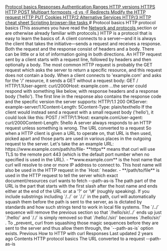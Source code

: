<a href="basics.html" class="navButton-94f2579c--pageItemWithChildrenNested-2c5d8183--navButtonClickable-161b88ca--navButtonOpened-6a88552e">
<span class="text-4505230f--UIH300-2063425d--textContentFamily-49a318e1--navButtonLabel-14a4968f">Protocol basics</span>
</a>
<a href="response.html" class="navButton-94f2579c--pageItemWithChildrenNested-2c5d8183--navButtonClickable-161b88ca">
<span class="text-4505230f--UIH300-2063425d--textContentFamily-49a318e1--navButtonLabel-14a4968f">Responses</span>
</a>
<a href="auth.html" class="navButton-94f2579c--pageItemWithChildrenNested-2c5d8183--navButtonClickable-161b88ca">
<span class="text-4505230f--UIH300-2063425d--textContentFamily-49a318e1--navButtonLabel-14a4968f">Authentication</span>
</a>
<a href="ranges.html" class="navButton-94f2579c--pageItemWithChildrenNested-2c5d8183--navButtonClickable-161b88ca">
<span class="text-4505230f--UIH300-2063425d--textContentFamily-49a318e1--navButtonLabel-14a4968f">Ranges</span>
</a>
<a href="versions.html" class="navButton-94f2579c--pageItemWithChildrenNested-2c5d8183--navButtonClickable-161b88ca">
<span class="text-4505230f--UIH300-2063425d--textContentFamily-49a318e1--navButtonLabel-14a4968f">HTTP versions</span>
</a>
<a href="https.html" class="navButton-94f2579c--pageItemWithChildrenNested-2c5d8183--navButtonClickable-161b88ca">
<span class="text-4505230f--UIH300-2063425d--textContentFamily-49a318e1--navButtonLabel-14a4968f">HTTPS</span>
</a>
<a href="post.html" class="navButton-94f2579c--pageItemWithChildrenNested-2c5d8183--navButtonClickable-161b88ca">
<span class="text-4505230f--UIH300-2063425d--textContentFamily-49a318e1--navButtonLabel-14a4968f">HTTP POST</span>
</a>
<a href="multipart.html" class="navButton-94f2579c--pageItemWithChildrenNested-2c5d8183--navButtonClickable-161b88ca">
<span class="text-4505230f--UIH300-2063425d--textContentFamily-49a318e1--navButtonLabel-14a4968f">Multipart formposts</span>
</a>
<a href="postvspost.html" class="navButton-94f2579c--pageItemWithChildrenNested-2c5d8183--navButtonClickable-161b88ca">
<span class="text-4505230f--UIH300-2063425d--textContentFamily-49a318e1--navButtonLabel-14a4968f">-d vs -F</span>
</a>
<a href="redirects.html" class="navButton-94f2579c--pageItemWithChildrenNested-2c5d8183--navButtonClickable-161b88ca">
<span class="text-4505230f--UIH300-2063425d--textContentFamily-49a318e1--navButtonLabel-14a4968f">Redirects</span>
</a>
<a href="requests.html" class="navButton-94f2579c--pageItemWithChildrenNested-2c5d8183--navButtonClickable-161b88ca">
<span class="text-4505230f--UIH300-2063425d--textContentFamily-49a318e1--navButtonLabel-14a4968f">Modify the HTTP request</span>
</a>
<a href="put.html" class="navButton-94f2579c--pageItemWithChildrenNested-2c5d8183--navButtonClickable-161b88ca">
<span class="text-4505230f--UIH300-2063425d--textContentFamily-49a318e1--navButtonLabel-14a4968f">HTTP PUT</span>
</a>
<a href="cookies.html" class="navButton-94f2579c--pageItemWithChildrenNested-2c5d8183--navButtonClickable-161b88ca">
<span class="text-4505230f--UIH300-2063425d--textContentFamily-49a318e1--navButtonLabel-14a4968f">Cookies</span>
</a>
<a href="http2.html" class="navButton-94f2579c--pageItemWithChildrenNested-2c5d8183--navButtonClickable-161b88ca">
<span class="text-4505230f--UIH300-2063425d--textContentFamily-49a318e1--navButtonLabel-14a4968f">HTTP/2</span>
</a>
<a href="altsvc.html" class="navButton-94f2579c--pageItemWithChildrenNested-2c5d8183--navButtonClickable-161b88ca">
<span class="text-4505230f--UIH300-2063425d--textContentFamily-49a318e1--navButtonLabel-14a4968f">Alternative Services</span>
</a>
<a href="http3.html" class="navButton-94f2579c--pageItemWithChildrenNested-2c5d8183--navButtonClickable-161b88ca">
<span class="text-4505230f--UIH300-2063425d--textContentFamily-49a318e1--navButtonLabel-14a4968f">HTTP/3</span>
</a>
<a href="cheatsheet.html" class="navButton-94f2579c--pageItemWithChildrenNested-2c5d8183--navButtonClickable-161b88ca">
<span class="text-4505230f--UIH300-2063425d--textContentFamily-49a318e1--navButtonLabel-14a4968f">HTTP cheat sheet</span>
</a>
<a href="browserlike.html" class="navButton-94f2579c--pageItemWithChildrenNested-2c5d8183--navButtonClickable-161b88ca">
<span class="text-4505230f--UIH300-2063425d--textContentFamily-49a318e1--navButtonLabel-14a4968f">Scripting browser-like tasks</span>
</a># <span class="text-4505230f--DisplayH900-bfb998fa--textContentFamily-49a318e1">Protocol basics</span>
<span class="text-4505230f--UIH300-2063425d--textUIFamily-5ebd8e40--text-8ee2c8b2">
</span>
<span class="text-4505230f--UIH300-2063425d--textUIFamily-5ebd8e40--text-8ee2c8b2">
</span>
<span class="text-4505230f--HeadingH700-04e1a2a3--textContentFamily-49a318e1">
<span data-key="8c84c4aba5c64036a18c816f08b8e1fe">
<span data-offset-key="8c84c4aba5c64036a18c816f08b8e1fe:0">HTTP protocol basics</span>
</span>
</span>
<span class="text-4505230f--TextH400-3033861f--textContentFamily-49a318e1">
<span data-key="6c0bc23a1b594188a6ddf82ad941a393">
<span data-offset-key="6c0bc23a1b594188a6ddf82ad941a393:0">(This assumes you have read the </span>
</span>
<a href="../protocols.html" class="link-a079aa82--primary-53a25e66--link-faf6c434">
<span data-key="6f2093ac30b3449e8b4e7a4e7819e71f">
<span data-offset-key="6f2093ac30b3449e8b4e7a4e7819e71f:0">Network and protocols</span>
</span>
</a>
<span data-key="37826f5ccabe446aab9cccf040086ff0">
<span data-offset-key="37826f5ccabe446aab9cccf040086ff0:0"> section or are otherwise already familiar with protocols.)</span>
</span>
</span>
<span class="text-4505230f--TextH400-3033861f--textContentFamily-49a318e1">
<span data-key="da123fd8753a4c4b95eb7cd0bebe3cd3">
<span data-offset-key="da123fd8753a4c4b95eb7cd0bebe3cd3:0">HTTP is a protocol that is easy to learn the basics of. A client connects to a server—and it is always the client that takes the initiative—sends a request and receives a response. Both the request and the response consist of headers and a body. There can be little or a lot of information going in both directions.</span>
</span>
</span>
<span class="text-4505230f--TextH400-3033861f--textContentFamily-49a318e1">
<span data-key="2b69656de6e5432b9034d806360c95b2">
<span data-offset-key="2b69656de6e5432b9034d806360c95b2:0">An HTTP request sent by a client starts with a request line, followed by headers and then optionally a body. The most common HTTP request is probably the GET request which asks the server to return a specific resource, and this request does not contain a body.</span>
</span>
</span>
<span class="text-4505230f--TextH400-3033861f--textContentFamily-49a318e1">
<span data-key="b487d782b5e14f62bf062d09a3dc2133">
<span data-offset-key="b487d782b5e14f62bf062d09a3dc2133:0">When a client connects to 'example.com' and asks for the '/' resource, it sends a GET without a request body:</span>
</span>
</span> GET / HTTP/1.1User-agent: curl/2000Host: example.com<span class="text-4505230f--TextH400-3033861f--textContentFamily-49a318e1">
<span data-key="371f137681604b9dbad3344460dc8128">
<span data-offset-key="371f137681604b9dbad3344460dc8128:0">…the server could respond with something like below, with response headers and a response body ('hello'). The first line in the response also contains the response code and the specific version the server supports:</span>
</span>
</span> HTTP/1.1 200 OKServer: example-server/1.1Content-Length: 5Content-Type: plain/text​hello<span class="text-4505230f--TextH400-3033861f--textContentFamily-49a318e1">
<span data-key="a346604907734c0b8fdca6510a58bf65">
<span data-offset-key="a346604907734c0b8fdca6510a58bf65:0">If the client would instead send a request with a small request body ('hello'), it could look like this:</span>
</span>
</span> POST / HTTP/1.1Host: example.comUser-agent: curl/2000Content-Length: 5​hello<span class="text-4505230f--TextH400-3033861f--textContentFamily-49a318e1">
<span data-key="3f73fd01bb3a4c0e89840741b96dbd1d">
<span data-offset-key="3f73fd01bb3a4c0e89840741b96dbd1d:0">A server always responds to an HTTP request unless something is wrong.</span>
</span>
</span>
<span class="text-4505230f--HeadingH700-04e1a2a3--textContentFamily-49a318e1">
<span data-key="5ec774a2866141b9a9b3cdcd7772a45b">
<span data-offset-key="5ec774a2866141b9a9b3cdcd7772a45b:0">The URL converted to a request</span>
</span>
</span>
<span class="text-4505230f--TextH400-3033861f--textContentFamily-49a318e1">
<span data-key="a10868c3323f4a368a5ff5bbed97ed7b">
<span data-offset-key="a10868c3323f4a368a5ff5bbed97ed7b:0">So when a HTTP client is given a URL to operate on, that URL is then used, picked apart and those parts are used in various places in the outgoing request to the server. Let's take the an example URL:</span>
</span>
</span> https://www.example.com/path/to/file- <span class="text-4505230f--TextH400-3033861f--textContentFamily-49a318e1">
<span data-key="382abac5ba6a4e5180d41c9d8313d198">
<span data-offset-key="382abac5ba6a4e5180d41c9d8313d198:0">**https**</span>
<span data-offset-key="382abac5ba6a4e5180d41c9d8313d198:1"> means that curl will use TLS to the remote port 443 (which is the default port number when no specified is used in the URL).</span>
</span>
</span>- <span class="text-4505230f--TextH400-3033861f--textContentFamily-49a318e1">
<span data-key="f7b3eda9949947d98f5cb329584a5995">
<span data-offset-key="f7b3eda9949947d98f5cb329584a5995:0">**www.example.com**</span>
<span data-offset-key="f7b3eda9949947d98f5cb329584a5995:1"> is the host name that curl will resolve to one or more IP address to connect to. This host name will also be used in the HTTP request in the </span>
<span data-offset-key="f7b3eda9949947d98f5cb329584a5995:2">`Host:`</span>
<span data-offset-key="f7b3eda9949947d98f5cb329584a5995:3"> header.</span>
</span>
</span>- <span class="text-4505230f--TextH400-3033861f--textContentFamily-49a318e1">
<span data-key="c27068fc98764a5da325cad708d92632">
<span data-offset-key="c27068fc98764a5da325cad708d92632:0">**/path/to/file**</span>
<span data-offset-key="c27068fc98764a5da325cad708d92632:1"> is used in the HTTP request to tell the server which exact document/resources curl wants to fetch</span>
</span>
</span>
<span class="text-4505230f--HeadingH700-04e1a2a3--textContentFamily-49a318e1">
<span data-key="1385b8df0f394152afd880a5f1ea4983">
<span data-offset-key="1385b8df0f394152afd880a5f1ea4983:0">--path-as-is</span>
</span>
</span>
<span class="text-4505230f--TextH400-3033861f--textContentFamily-49a318e1">
<span data-key="8b4fa36cd7104bbea2c80433c555dc23">
<span data-offset-key="8b4fa36cd7104bbea2c80433c555dc23:0">The path part of the URL is the part that starts with the first slash after the host name and ends either at the end of the URL or at a '?' or '\#' (roughly speaking).</span>
</span>
</span>
<span class="text-4505230f--TextH400-3033861f--textContentFamily-49a318e1">
<span data-key="7d1e2c96078b4fc7bebdb929f069377d">
<span data-offset-key="7d1e2c96078b4fc7bebdb929f069377d:0">If you include substrings including </span>
<span data-offset-key="7d1e2c96078b4fc7bebdb929f069377d:1">`/../`</span>
<span data-offset-key="7d1e2c96078b4fc7bebdb929f069377d:2"> or </span>
<span data-offset-key="7d1e2c96078b4fc7bebdb929f069377d:3">`/./`</span>
<span data-offset-key="7d1e2c96078b4fc7bebdb929f069377d:4"> in the path, curl will automatically squash them before the path is sent to the server, as is dictated by standards and how such strings tend to work in local file systems. The </span>
<span data-offset-key="7d1e2c96078b4fc7bebdb929f069377d:5">`/../`</span>
<span data-offset-key="7d1e2c96078b4fc7bebdb929f069377d:6"> sequence will remove the previous section so that </span>
<span data-offset-key="7d1e2c96078b4fc7bebdb929f069377d:7">`/hello/sir/../`</span>
<span data-offset-key="7d1e2c96078b4fc7bebdb929f069377d:8"> ends up just </span>
<span data-offset-key="7d1e2c96078b4fc7bebdb929f069377d:9">`/hello/`</span>
<span data-offset-key="7d1e2c96078b4fc7bebdb929f069377d:10"> and </span>
<span data-offset-key="7d1e2c96078b4fc7bebdb929f069377d:11">`/./`</span>
<span data-offset-key="7d1e2c96078b4fc7bebdb929f069377d:12"> is simply removed so that </span>
<span data-offset-key="7d1e2c96078b4fc7bebdb929f069377d:13">`/hello/./sir/`</span>
<span data-offset-key="7d1e2c96078b4fc7bebdb929f069377d:14"> becomes </span>
<span data-offset-key="7d1e2c96078b4fc7bebdb929f069377d:15">`/hello/sir/`</span>
<span data-offset-key="7d1e2c96078b4fc7bebdb929f069377d:16">.</span>
</span>
</span>
<span class="text-4505230f--TextH400-3033861f--textContentFamily-49a318e1">
<span data-key="e3ac80f81ec941fabecab257377c4fc9">
<span data-offset-key="e3ac80f81ec941fabecab257377c4fc9:0">To </span>
<span data-offset-key="e3ac80f81ec941fabecab257377c4fc9:1">_prevent_</span>
<span data-offset-key="e3ac80f81ec941fabecab257377c4fc9:2"> curl from squashing those magic sequences before they are sent to the server and thus allow them through, the </span>
<span data-offset-key="e3ac80f81ec941fabecab257377c4fc9:3">`--path-as-is`</span>
<span data-offset-key="e3ac80f81ec941fabecab257377c4fc9:4"> option exists.</span>
</span>
</span>
<a href="../http.html" class="reset-3c756112--card-6570f064--whiteCard-fff091a4--cardPrevious-56a5e674">
</a>
<span class="text-4505230f--TextH200-a3425406--textContentFamily-49a318e1">Previous</span>
<span class="text-4505230f--UIH400-4e41e82a--textContentFamily-49a318e1">How to HTTP with curl</span>
<a href="response.html" class="reset-3c756112--card-6570f064--whiteCard-fff091a4--cardNext-19241c42">
</a>
<span class="text-4505230f--UIH400-4e41e82a--textContentFamily-49a318e1">Responses</span>
<span class="text-4505230f--TextH200-a3425406--textContentFamily-49a318e1">Last updated 2 years ago</span>
<span class="text-4505230f--InfoH100-1e92e1d1--textContentFamily-49a318e1">Contents</span>
<a href="basics.html#http-protocol-basics" class="reset-3c756112--menuItem-aa02f6ec--menuItemLight-757d5235--menuItemInline-173bdf97--pageTocItem-f4427024">
</a>
<span class="text-4505230f--UIH300-2063425d--textContentFamily-49a318e1">
<span class="text-4505230f--UIH200-50ead35f--textContentFamily-49a318e1">HTTP protocol basics</span>
</span>
<a href="basics.html#the-url-converted-to-a-request" class="reset-3c756112--menuItem-aa02f6ec--menuItemLight-757d5235--menuItemInline-173bdf97--pageTocItem-f4427024">
</a>
<span class="text-4505230f--UIH300-2063425d--textContentFamily-49a318e1">
<span class="text-4505230f--UIH200-50ead35f--textContentFamily-49a318e1">The URL converted to a request</span>
</span>
<a href="basics.html#path-as-is" class="reset-3c756112--menuItem-aa02f6ec--menuItemLight-757d5235--menuItemInline-173bdf97--pageTocItem-f4427024">
</a>
<span class="text-4505230f--UIH300-2063425d--textContentFamily-49a318e1">
<span class="text-4505230f--UIH200-50ead35f--textContentFamily-49a318e1">--path-as-is</span>
</span>
